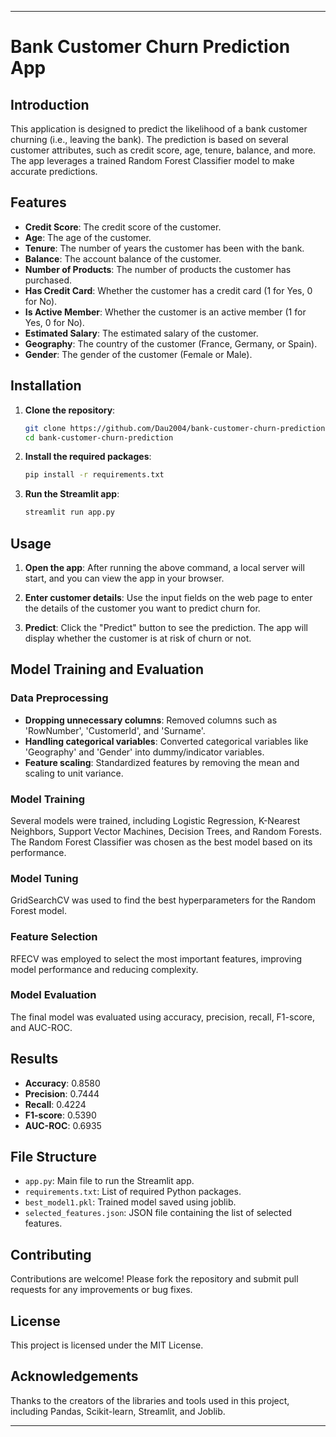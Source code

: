 
---

# Bank Customer Churn Prediction App

## Introduction

This application is designed to predict the likelihood of a bank customer churning (i.e., leaving the bank). The prediction is based on several customer attributes, such as credit score, age, tenure, balance, and more. The app leverages a trained Random Forest Classifier model to make accurate predictions.

## Features

- **Credit Score**: The credit score of the customer.
- **Age**: The age of the customer.
- **Tenure**: The number of years the customer has been with the bank.
- **Balance**: The account balance of the customer.
- **Number of Products**: The number of products the customer has purchased.
- **Has Credit Card**: Whether the customer has a credit card (1 for Yes, 0 for No).
- **Is Active Member**: Whether the customer is an active member (1 for Yes, 0 for No).
- **Estimated Salary**: The estimated salary of the customer.
- **Geography**: The country of the customer (France, Germany, or Spain).
- **Gender**: The gender of the customer (Female or Male).

## Installation

1. **Clone the repository**:
    ```sh
    git clone https://github.com/Dau2004/bank-customer-churn-prediction.git
    cd bank-customer-churn-prediction
    ```

2. **Install the required packages**:
    ```sh
    pip install -r requirements.txt
    ```

3. **Run the Streamlit app**:
    ```sh
    streamlit run app.py
    ```

## Usage

1. **Open the app**: After running the above command, a local server will start, and you can view the app in your browser.

2. **Enter customer details**: Use the input fields on the web page to enter the details of the customer you want to predict churn for.

3. **Predict**: Click the "Predict" button to see the prediction. The app will display whether the customer is at risk of churn or not.

## Model Training and Evaluation

### Data Preprocessing

- **Dropping unnecessary columns**: Removed columns such as 'RowNumber', 'CustomerId', and 'Surname'.
- **Handling categorical variables**: Converted categorical variables like 'Geography' and 'Gender' into dummy/indicator variables.
- **Feature scaling**: Standardized features by removing the mean and scaling to unit variance.

### Model Training

Several models were trained, including Logistic Regression, K-Nearest Neighbors, Support Vector Machines, Decision Trees, and Random Forests. The Random Forest Classifier was chosen as the best model based on its performance.

### Model Tuning

GridSearchCV was used to find the best hyperparameters for the Random Forest model.

### Feature Selection

RFECV was employed to select the most important features, improving model performance and reducing complexity.

### Model Evaluation

The final model was evaluated using accuracy, precision, recall, F1-score, and AUC-ROC.

## Results

- **Accuracy**: 0.8580
- **Precision**: 0.7444
- **Recall**: 0.4224
- **F1-score**: 0.5390
- **AUC-ROC**: 0.6935

## File Structure

- `app.py`: Main file to run the Streamlit app.
- `requirements.txt`: List of required Python packages.
- `best_model1.pkl`: Trained model saved using joblib.
- `selected_features.json`: JSON file containing the list of selected features.

## Contributing

Contributions are welcome! Please fork the repository and submit pull requests for any improvements or bug fixes.

## License

This project is licensed under the MIT License.

## Acknowledgements

Thanks to the creators of the libraries and tools used in this project, including Pandas, Scikit-learn, Streamlit, and Joblib.

---

